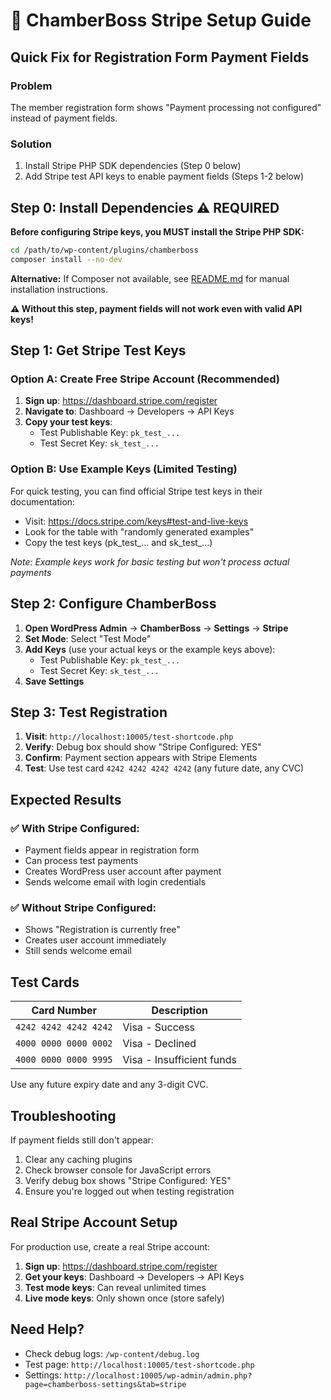 # 🚀 ChamberBoss Stripe Setup Guide

## Quick Fix for Registration Form Payment Fields

### Problem
The member registration form shows "Payment processing not configured" instead of payment fields.

### Solution
1. Install Stripe PHP SDK dependencies (Step 0 below)
2. Add Stripe test API keys to enable payment fields (Steps 1-2 below)

## Step 0: Install Dependencies ⚠️ REQUIRED

**Before configuring Stripe keys, you MUST install the Stripe PHP SDK:**

```bash
cd /path/to/wp-content/plugins/chamberboss
composer install --no-dev
```

**Alternative:** If Composer not available, see [README.md](plugin/chamberboss/README.md) for manual installation instructions.

**⚠️ Without this step, payment fields will not work even with valid API keys!**

## Step 1: Get Stripe Test Keys

### Option A: Create Free Stripe Account (Recommended)
1. **Sign up**: https://dashboard.stripe.com/register
2. **Navigate to**: Dashboard → Developers → API Keys
3. **Copy your test keys**:
   - Test Publishable Key: `pk_test_...`
   - Test Secret Key: `sk_test_...`

### Option B: Use Example Keys (Limited Testing)
For quick testing, you can find official Stripe test keys in their documentation:
- Visit: https://docs.stripe.com/keys#test-and-live-keys
- Look for the table with "randomly generated examples"
- Copy the test keys (pk_test_... and sk_test_...)

*Note: Example keys work for basic testing but won't process actual payments*

## Step 2: Configure ChamberBoss

1. **Open WordPress Admin** → **ChamberBoss** → **Settings** → **Stripe**
2. **Set Mode**: Select "Test Mode"
3. **Add Keys** (use your actual keys or the example keys above):
   - Test Publishable Key: `pk_test_...`
   - Test Secret Key: `sk_test_...`
4. **Save Settings**

## Step 3: Test Registration

1. **Visit**: `http://localhost:10005/test-shortcode.php`
2. **Verify**: Debug box should show "Stripe Configured: YES"
3. **Confirm**: Payment section appears with Stripe Elements
4. **Test**: Use test card `4242 4242 4242 4242` (any future date, any CVC)

## Expected Results

### ✅ With Stripe Configured:
- Payment fields appear in registration form
- Can process test payments
- Creates WordPress user account after payment
- Sends welcome email with login credentials

### ✅ Without Stripe Configured:
- Shows "Registration is currently free"
- Creates user account immediately
- Still sends welcome email

## Test Cards

| Card Number | Description |
|-------------|-------------|
| `4242 4242 4242 4242` | Visa - Success |
| `4000 0000 0000 0002` | Visa - Declined |
| `4000 0000 0000 9995` | Visa - Insufficient funds |

Use any future expiry date and any 3-digit CVC.

## Troubleshooting

If payment fields still don't appear:
1. Clear any caching plugins
2. Check browser console for JavaScript errors
3. Verify debug box shows "Stripe Configured: YES"
4. Ensure you're logged out when testing registration

## Real Stripe Account Setup

For production use, create a real Stripe account:

1. **Sign up**: https://dashboard.stripe.com/register
2. **Get your keys**: Dashboard → Developers → API Keys
3. **Test mode keys**: Can reveal unlimited times
4. **Live mode keys**: Only shown once (store safely)

## Need Help?

- Check debug logs: `/wp-content/debug.log`
- Test page: `http://localhost:10005/test-shortcode.php`
- Settings: `http://localhost:10005/wp-admin/admin.php?page=chamberboss-settings&tab=stripe` 